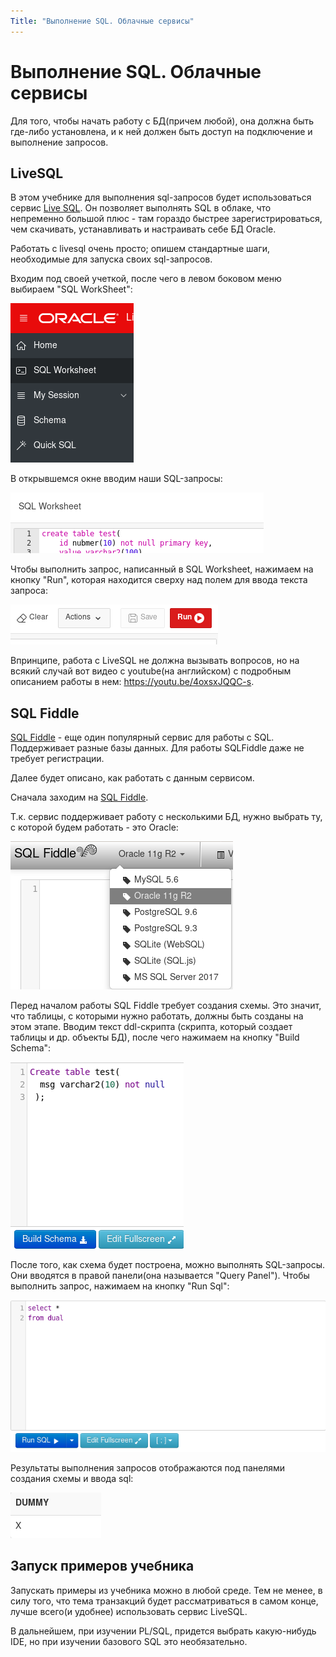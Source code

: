 ```yaml
---
Title: "Выполнение SQL. Облачные сервисы"
---
```


# Выполнение SQL. Облачные сервисы

Для того, чтобы начать работу с БД(причем любой), она должна быть
где-либо установлена, и к ней должен быть доступ на подключение и
выполнение запросов.

## LiveSQL

В этом учебнике для выполнения sql-запросов будет использоваться сервис
[Live SQL](https://livesql.oracle.com/). Он позволяет выполнять SQL в
облаке, что непременно большой плюс - там гораздо быстрее
зарегистрироваться, чем скачивать, устанавливать и настраивать себе БД
Oracle.

Работать с livesql очень просто; опишем стандартные шаги, необходимые
для запуска своих sql-запросов.

Входим под своей учеткой, после чего в левом боковом меню выбираем "SQL
WorkSheet":

![](/img/1_intro/livesql_1.png)

В открывшемся окне вводим наши SQL-запросы:

![](/img/1_intro/livesql_2.png)

Чтобы выполнить запрос, написанный в SQL Worksheet, нажимаем на кнопку
"Run", которая находится сверху над полем для ввода текста запроса:

![](/img/1_intro/livesql_3.png)

Впринципе, работа с LiveSQL не должна вызывать вопросов, но на всякий
случай вот видео с youtube(на английском) c подробным описанием работы в
нем: <https://youtu.be/4oxsxJQQC-s>.

## SQL Fiddle

[SQL Fiddle](http://sqlfiddle.com/) - еще один популярный сервис для
работы с SQL. Поддерживает разные базы данных. Для работы SQLFiddle даже
не требует регистрации.

Далее будет описано, как работать с данным сервисом.

Сначала заходим на [SQL Fiddle](http://sqlfiddle.com/).

Т.к. сервис поддерживает работу с несколькими БД, нужно выбрать ту, с
которой будем работать - это Oracle:

![](/img/1_intro/sqlfiddle_1.png)

Перед началом работы SQL Fiddle требует создания схемы. Это значит, что
таблицы, с которыми нужно работать, должны быть созданы на этом этапе.
Вводим текст ddl-скрипта (скрипта, который создает таблицы и др. объекты
БД), после чего нажимаем на кнопку "Build Schema":

![](/img/1_intro/sqlfiddle_4.png)

После того, как схема будет построена, можно выполнять SQL-запросы. Они
вводятся в правой панели(она называется "Query Panel"). Чтобы выполнить
запрос, нажимаем на кнопку "Run Sql":

![](/img/1_intro/sqlfiddle_2.png)

Результаты выполнения запросов отображаются под панелями создания схемы
и ввода sql:

![](/img/1_intro/sqlfiddle_3.png)

## Запуск примеров учебника

Запускать примеры из учебника можно в любой среде. Тем не менее, в силу
того, что тема транзакций будет рассматриваться в самом конце, лучше
всего(и удобнее) использовать сервис LiveSQL.

В дальнейшем, при изучении PL/SQL, придется выбрать какую-нибудь IDE, но
при изучении базового SQL это необязательно.

